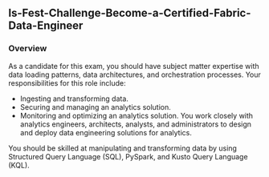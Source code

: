 ## ls-Fest-Challenge-Become-a-Certified-Fabric-Data-Engineer
### Overview

As a candidate for this exam, you should have subject matter expertise with data loading patterns, data architectures, and orchestration processes. Your responsibilities for this role include:

- Ingesting and transforming data.
- Securing and managing an analytics solution.
- Monitoring and optimizing an analytics solution.
You work closely with analytics engineers, architects, analysts, and administrators to design and deploy data engineering solutions for analytics.

You should be skilled at manipulating and transforming data by using Structured Query Language (SQL), PySpark, and Kusto Query Language (KQL).
